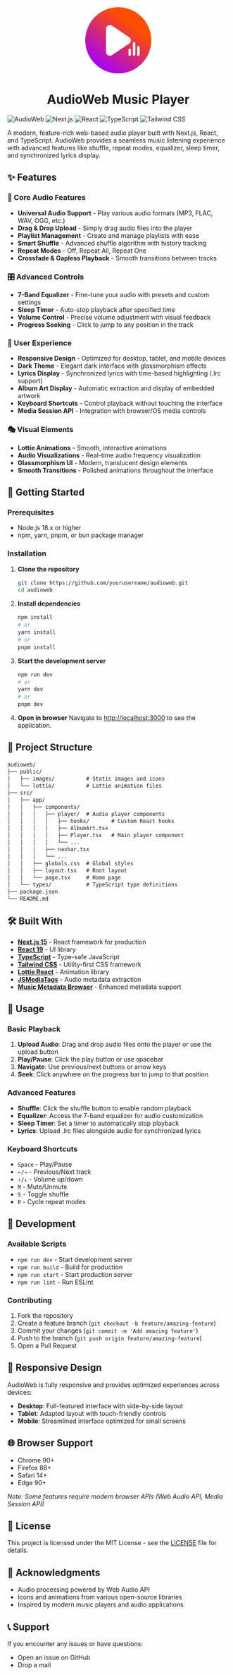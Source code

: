 <div align="center">
  <img src="public/images/aw-logo.svg" alt="AudioWeb Logo" width="150" height="150">
  <h1>AudioWeb Music Player</h1>
</div>

![AudioWeb](https://img.shields.io/badge/AudioWeb-v1.55-blue)
![Next.js](https://img.shields.io/badge/Next.js-15.3.4-black)
![React](https://img.shields.io/badge/React-19.0.0-blue)
![TypeScript](https://img.shields.io/badge/TypeScript-5.x-blue)
![Tailwind CSS](https://img.shields.io/badge/Tailwind%20CSS-4.x-38bdf8)

A modern, feature-rich web-based audio player built with Next.js, React, and TypeScript. AudioWeb provides a seamless music listening experience with advanced features like shuffle, repeat modes, equalizer, sleep timer, and synchronized lyrics display.

## ✨ Features

### 🎵 Core Audio Features
- **Universal Audio Support** - Play various audio formats (MP3, FLAC, WAV, OGG, etc.)
- **Drag & Drop Upload** - Simply drag audio files into the player
- **Playlist Management** - Create and manage playlists with ease
- **Smart Shuffle** - Advanced shuffle algorithm with history tracking
- **Repeat Modes** - Off, Repeat All, Repeat One
- **Crossfade & Gapless Playback** - Smooth transitions between tracks

### 🎛️ Advanced Controls
- **7-Band Equalizer** - Fine-tune your audio with presets and custom settings
- **Sleep Timer** - Auto-stop playback after specified time
- **Volume Control** - Precise volume adjustment with visual feedback
- **Progress Seeking** - Click to jump to any position in the track

### 🎨 User Experience
- **Responsive Design** - Optimized for desktop, tablet, and mobile devices
- **Dark Theme** - Elegant dark interface with glassmorphism effects
- **Lyrics Display** - Synchronized lyrics with time-based highlighting (.lrc support)
- **Album Art Display** - Automatic extraction and display of embedded artwork
- **Keyboard Shortcuts** - Control playback without touching the interface
- **Media Session API** - Integration with browser/OS media controls

### 🎭 Visual Elements
- **Lottie Animations** - Smooth, interactive animations
- **Audio Visualizations** - Real-time audio frequency visualization
- **Glassmorphism UI** - Modern, translucent design elements
- **Smooth Transitions** - Polished animations throughout the interface

## 🚀 Getting Started

### Prerequisites
- Node.js 18.x or higher
- npm, yarn, pnpm, or bun package manager

### Installation

1. **Clone the repository**
   ```bash
   git clone https://github.com/yourusername/audioweb.git
   cd audioweb
   ```

2. **Install dependencies**
   ```bash
   npm install
   # or
   yarn install
   # or
   pnpm install
   ```

3. **Start the development server**
   ```bash
   npm run dev
   # or
   yarn dev
   # or
   pnpm dev
   ```

4. **Open in browser**
   Navigate to [http://localhost:3000](http://localhost:3000) to see the application.

## 📁 Project Structure

```
audioweb/
├── public/
│   ├── images/          # Static images and icons
│   └── lottie/          # Lottie animation files
├── src/
│   ├── app/
│   │   ├── components/
│   │   │   ├── player/  # Audio player components
│   │   │   │   ├── hooks/       # Custom React hooks
│   │   │   │   ├── AlbumArt.tsx
│   │   │   │   ├── Player.tsx   # Main player component
│   │   │   │   └── ...
│   │   │   ├── navbar.tsx
│   │   │   └── ...
│   │   ├── globals.css  # Global styles
│   │   ├── layout.tsx   # Root layout
│   │   └── page.tsx     # Home page
│   └── types/           # TypeScript type definitions
├── package.json
└── README.md
```

## 🛠️ Built With

- **[Next.js 15](https://nextjs.org/)** - React framework for production
- **[React 19](https://reactjs.org/)** - UI library
- **[TypeScript](https://www.typescriptlang.org/)** - Type-safe JavaScript
- **[Tailwind CSS](https://tailwindcss.com/)** - Utility-first CSS framework
- **[Lottie React](https://github.com/Gamote/lottie-react)** - Animation library
- **[JSMediaTags](https://github.com/aadsm/jsmediatags)** - Audio metadata extraction
- **[Music Metadata Browser](https://github.com/Borewit/music-metadata-browser)** - Enhanced metadata support

## 🎯 Usage

### Basic Playback
1. **Upload Audio**: Drag and drop audio files onto the player or use the upload button
2. **Play/Pause**: Click the play button or use spacebar
3. **Navigate**: Use previous/next buttons or arrow keys
4. **Seek**: Click anywhere on the progress bar to jump to that position

### Advanced Features
- **Shuffle**: Click the shuffle button to enable random playback
- **Equalizer**: Access the 7-band equalizer for audio customization
- **Sleep Timer**: Set a timer to automatically stop playback
- **Lyrics**: Upload .lrc files alongside audio for synchronized lyrics

### Keyboard Shortcuts
- `Space` - Play/Pause
- `←/→` - Previous/Next track
- `↑/↓` - Volume up/down
- `M` - Mute/Unmute
- `S` - Toggle shuffle
- `R` - Cycle repeat modes

## 🔧 Development

### Available Scripts
- `npm run dev` - Start development server
- `npm run build` - Build for production
- `npm run start` - Start production server
- `npm run lint` - Run ESLint

### Contributing
1. Fork the repository
2. Create a feature branch (`git checkout -b feature/amazing-feature`)
3. Commit your changes (`git commit -m 'Add amazing feature'`)
4. Push to the branch (`git push origin feature/amazing-feature`)
5. Open a Pull Request

## 📱 Responsive Design

AudioWeb is fully responsive and provides optimized experiences across devices:
- **Desktop**: Full-featured interface with side-by-side layout
- **Tablet**: Adapted layout with touch-friendly controls
- **Mobile**: Streamlined interface optimized for small screens

## 🌐 Browser Support

- Chrome 90+
- Firefox 88+
- Safari 14+
- Edge 90+

*Note: Some features require modern browser APIs (Web Audio API, Media Session API)*

## 📄 License

This project is licensed under the MIT License - see the [LICENSE](LICENSE) file for details.

## 🤝 Acknowledgments

- Audio processing powered by Web Audio API
- Icons and animations from various open-source libraries
- Inspired by modern music players and audio applications

## 📞 Support

If you encounter any issues or have questions:
- Open an issue on GitHub
- Drop a mail
